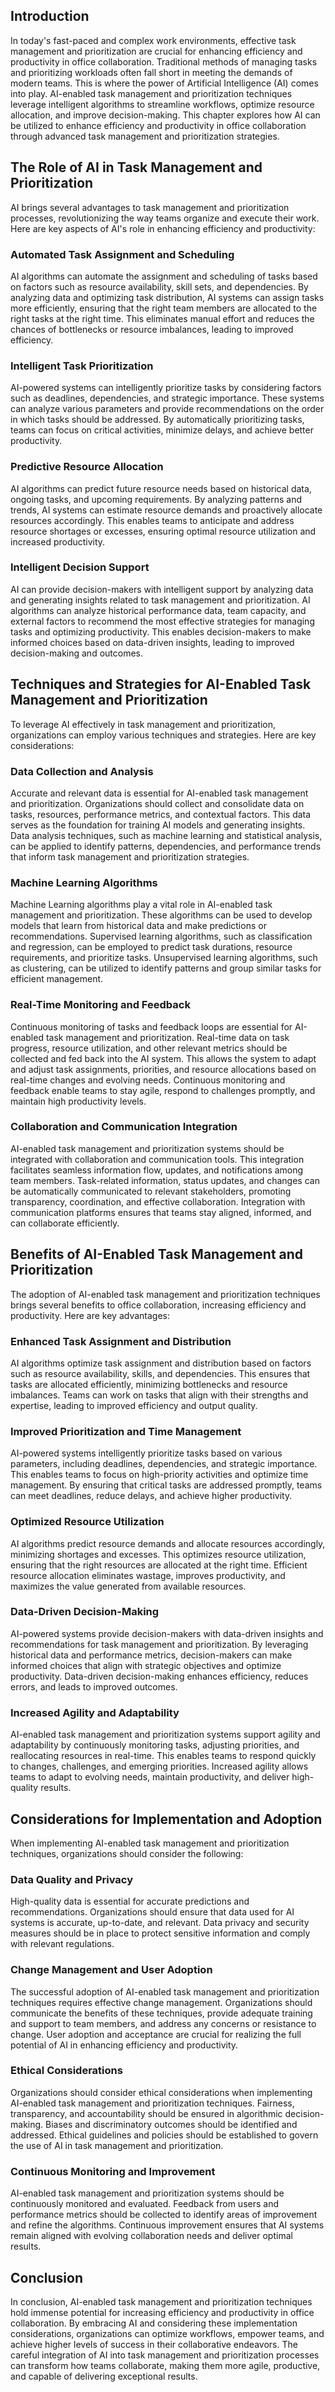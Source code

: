 
## Introduction

In today's fast-paced and complex work environments, effective task management and prioritization are crucial for enhancing efficiency and productivity in office collaboration. Traditional methods of managing tasks and prioritizing workloads often fall short in meeting the demands of modern teams. This is where the power of Artificial Intelligence (AI) comes into play. AI-enabled task management and prioritization techniques leverage intelligent algorithms to streamline workflows, optimize resource allocation, and improve decision-making. This chapter explores how AI can be utilized to enhance efficiency and productivity in office collaboration through advanced task management and prioritization strategies.

## The Role of AI in Task Management and Prioritization

AI brings several advantages to task management and prioritization processes, revolutionizing the way teams organize and execute their work. Here are key aspects of AI's role in enhancing efficiency and productivity:

### Automated Task Assignment and Scheduling

AI algorithms can automate the assignment and scheduling of tasks based on factors such as resource availability, skill sets, and dependencies. By analyzing data and optimizing task distribution, AI systems can assign tasks more efficiently, ensuring that the right team members are allocated to the right tasks at the right time. This eliminates manual effort and reduces the chances of bottlenecks or resource imbalances, leading to improved efficiency.

### Intelligent Task Prioritization

AI-powered systems can intelligently prioritize tasks by considering factors such as deadlines, dependencies, and strategic importance. These systems can analyze various parameters and provide recommendations on the order in which tasks should be addressed. By automatically prioritizing tasks, teams can focus on critical activities, minimize delays, and achieve better productivity.

### Predictive Resource Allocation

AI algorithms can predict future resource needs based on historical data, ongoing tasks, and upcoming requirements. By analyzing patterns and trends, AI systems can estimate resource demands and proactively allocate resources accordingly. This enables teams to anticipate and address resource shortages or excesses, ensuring optimal resource utilization and increased productivity.

### Intelligent Decision Support

AI can provide decision-makers with intelligent support by analyzing data and generating insights related to task management and prioritization. AI algorithms can analyze historical performance data, team capacity, and external factors to recommend the most effective strategies for managing tasks and optimizing productivity. This enables decision-makers to make informed choices based on data-driven insights, leading to improved decision-making and outcomes.

## Techniques and Strategies for AI-Enabled Task Management and Prioritization

To leverage AI effectively in task management and prioritization, organizations can employ various techniques and strategies. Here are key considerations:

### Data Collection and Analysis

Accurate and relevant data is essential for AI-enabled task management and prioritization. Organizations should collect and consolidate data on tasks, resources, performance metrics, and contextual factors. This data serves as the foundation for training AI models and generating insights. Data analysis techniques, such as machine learning and statistical analysis, can be applied to identify patterns, dependencies, and performance trends that inform task management and prioritization strategies.

### Machine Learning Algorithms

Machine Learning algorithms play a vital role in AI-enabled task management and prioritization. These algorithms can be used to develop models that learn from historical data and make predictions or recommendations. Supervised learning algorithms, such as classification and regression, can be employed to predict task durations, resource requirements, and prioritize tasks. Unsupervised learning algorithms, such as clustering, can be utilized to identify patterns and group similar tasks for efficient management.

### Real-Time Monitoring and Feedback

Continuous monitoring of tasks and feedback loops are essential for AI-enabled task management and prioritization. Real-time data on task progress, resource utilization, and other relevant metrics should be collected and fed back into the AI system. This allows the system to adapt and adjust task assignments, priorities, and resource allocations based on real-time changes and evolving needs. Continuous monitoring and feedback enable teams to stay agile, respond to challenges promptly, and maintain high productivity levels.

### Collaboration and Communication Integration

AI-enabled task management and prioritization systems should be integrated with collaboration and communication tools. This integration facilitates seamless information flow, updates, and notifications among team members. Task-related information, status updates, and changes can be automatically communicated to relevant stakeholders, promoting transparency, coordination, and effective collaboration. Integration with communication platforms ensures that teams stay aligned, informed, and can collaborate efficiently.

## Benefits of AI-Enabled Task Management and Prioritization

The adoption of AI-enabled task management and prioritization techniques brings several benefits to office collaboration, increasing efficiency and productivity. Here are key advantages:

### Enhanced Task Assignment and Distribution

AI algorithms optimize task assignment and distribution based on factors such as resource availability, skills, and dependencies. This ensures that tasks are allocated efficiently, minimizing bottlenecks and resource imbalances. Teams can work on tasks that align with their strengths and expertise, leading to improved efficiency and output quality.

### Improved Prioritization and Time Management

AI-powered systems intelligently prioritize tasks based on various parameters, including deadlines, dependencies, and strategic importance. This enables teams to focus on high-priority activities and optimize time management. By ensuring that critical tasks are addressed promptly, teams can meet deadlines, reduce delays, and achieve higher productivity.

### Optimized Resource Utilization

AI algorithms predict resource demands and allocate resources accordingly, minimizing shortages and excesses. This optimizes resource utilization, ensuring that the right resources are allocated at the right time. Efficient resource allocation eliminates wastage, improves productivity, and maximizes the value generated from available resources.

### Data-Driven Decision-Making

AI-powered systems provide decision-makers with data-driven insights and recommendations for task management and prioritization. By leveraging historical data and performance metrics, decision-makers can make informed choices that align with strategic objectives and optimize productivity. Data-driven decision-making enhances efficiency, reduces errors, and leads to improved outcomes.

### Increased Agility and Adaptability

AI-enabled task management and prioritization systems support agility and adaptability by continuously monitoring tasks, adjusting priorities, and reallocating resources in real-time. This enables teams to respond quickly to changes, challenges, and emerging priorities. Increased agility allows teams to adapt to evolving needs, maintain productivity, and deliver high-quality results.

## Considerations for Implementation and Adoption

When implementing AI-enabled task management and prioritization techniques, organizations should consider the following:

### Data Quality and Privacy

High-quality data is essential for accurate predictions and recommendations. Organizations should ensure that data used for AI systems is accurate, up-to-date, and relevant. Data privacy and security measures should be in place to protect sensitive information and comply with relevant regulations.

### Change Management and User Adoption

The successful adoption of AI-enabled task management and prioritization techniques requires effective change management. Organizations should communicate the benefits of these techniques, provide adequate training and support to team members, and address any concerns or resistance to change. User adoption and acceptance are crucial for realizing the full potential of AI in enhancing efficiency and productivity.

### Ethical Considerations

Organizations should consider ethical considerations when implementing AI-enabled task management and prioritization techniques. Fairness, transparency, and accountability should be ensured in algorithmic decision-making. Biases and discriminatory outcomes should be identified and addressed. Ethical guidelines and policies should be established to govern the use of AI in task management and prioritization.

### Continuous Monitoring and Improvement

AI-enabled task management and prioritization systems should be continuously monitored and evaluated. Feedback from users and performance metrics should be collected to identify areas of improvement and refine the algorithms. Continuous improvement ensures that AI systems remain aligned with evolving collaboration needs and deliver optimal results.

## Conclusion

In conclusion, AI-enabled task management and prioritization techniques hold immense potential for increasing efficiency and productivity in office collaboration. By embracing AI and considering these implementation considerations, organizations can optimize workflows, empower teams, and achieve higher levels of success in their collaborative endeavors. The careful integration of AI into task management and prioritization processes can transform how teams collaborate, making them more agile, productive, and capable of delivering exceptional results.
